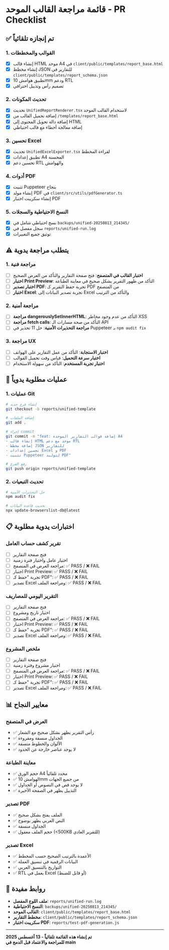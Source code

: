 # قائمة مراجعة القالب الموحد - PR Checklist

## ✅ تم إنجازه تلقائياً

### 1. القوالب والمخططات
- [x] إنشاء قالب HTML موحد A4 في `client/public/templates/report_base.html`
- [x] إنشاء مخطط JSON للتقارير في `client/public/templates/report_schema.json`
- [x] تطبيق هوامش 10mm ودعم RTL
- [x] تصميم رأس وتذييل احترافي

### 2. تحديث المكونات
- [x] تحديث `UnifiedReportRenderer.tsx` لاستخدام القالب الموحد
- [x] إضافة تحميل القالب من `/templates/report_base.html`
- [x] إضافة دالة تحويل المحتوى إلى HTML
- [x] إضافة معالجة أخطاء مع قالب احتياطي

### 3. تحسين Excel
- [x] تحديث `UnifiedExcelExporter.tsx` لقراءة المخطط
- [x] تطبيق إعدادات A4 المحسنة
- [x] تحسين دعم RTL والهوامش

### 4. أدوات PDF
- [x] تثبيت Puppeteer بنجاح
- [x] إنشاء مولد PDF في `client/src/utils/pdfGenerator.ts`
- [x] إنشاء سكريبت اختبار PDF

### 5. النسخ الاحتياطية والسجلات
- [x] نسخ احتياطي شامل في `backups/unified-20250813_214345/`
- [x] سجل مفصل في `reports/unified-run.log`
- [x] توثيق جميع التغييرات

## ⚠️ يتطلب مراجعة يدوية

### 1. مراجعة فنية
- [ ] **اختبار القالب في المتصفح**: فتح صفحة التقارير والتأكد من العرض الصحيح
- [ ] **اختبار Print Preview**: التأكد من ظهور التقرير بشكل صحيح في معاينة الطباعة
- [ ] **اختبار تصدير PDF**: تجربة حفظ التقرير كـ PDF من المتصفح
- [ ] **اختبار Excel**: تجربة تصدير البيانات إلى Excel والتأكد من الترتيب

### 2. مراجعة أمنية
- [ ] **مراجعة dangerouslySetInnerHTML**: التأكد من عدم وجود مخاطر XSS
- [ ] **مراجعة fetch calls**: التأكد من صحة مسارات الـ API
- [ ] **مراجعة التحذيرات الأمنية**: حل 11 تحذير في Puppeteer بـ `npm audit fix`

### 3. مراجعة UX
- [ ] **اختبار الاستجابة**: التأكد من عمل التقارير على الهواتف
- [ ] **اختبار سرعة التحميل**: قياس وقت تحميل القوالب
- [ ] **اختبار تجربة المستخدم**: التأكد من سهولة الاستخدام

## 🚨 عمليات مطلوبة يدوياً

### 1. عمليات Git
```bash
# إنشاء فرع جديد
git checkout -b reports/unified-template

# إضافة الملفات
git add .

# إجراء commit
git commit -m "feat: إضافة قوالب التقارير الموحدة A4
- إنشاء قالب HTML موحد مع دعم RTL  
- إضافة مخطط JSON للتقارير
- تحسين إعدادات Excel و PDF
- تثبيت Puppeteer لتوليد PDF"

# رفع الفرع
git push origin reports/unified-template
```

### 2. تحديث التبعيات
```bash
# حل التحذيرات الأمنية
npm audit fix

# تحديث قاعدة البيانات
npx update-browserslist-db@latest
```

## 📋 اختبارات يدوية مطلوبة

### تقرير كشف حساب العامل
- [ ] فتح صفحة التقارير
- [ ] اختيار عامل واختيار فترة زمنية
- [ ] مراجعة العرض في المتصفح: ✅ PASS / ❌ FAIL
- [ ] اختبار Print Preview: ✅ PASS / ❌ FAIL  
- [ ] تجربة "حفظ كـ PDF": ✅ PASS / ❌ FAIL
- [ ] تصدير Excel ومراجعة الملف: ✅ PASS / ❌ FAIL

### التقرير اليومي للمصاريف
- [ ] فتح صفحة التقارير
- [ ] اختيار تاريخ ومشروع
- [ ] مراجعة العرض في المتصفح: ✅ PASS / ❌ FAIL
- [ ] اختبار Print Preview: ✅ PASS / ❌ FAIL
- [ ] تجربة "حفظ كـ PDF": ✅ PASS / ❌ FAIL
- [ ] تصدير Excel ومراجعة الملف: ✅ PASS / ❌ FAIL

### ملخص المشروع
- [ ] فتح صفحة التقارير
- [ ] اختيار مشروع وفترة زمنية
- [ ] مراجعة العرض في المتصفح: ✅ PASS / ❌ FAIL
- [ ] اختبار Print Preview: ✅ PASS / ❌ FAIL
- [ ] تجربة "حفظ كـ PDF": ✅ PASS / ❌ FAIL
- [ ] تصدير Excel ومراجعة الملف: ✅ PASS / ❌ FAIL

## 📊 معايير النجاح

### العرض في المتصفح
- ✅ رأس التقرير يظهر بشكل صحيح مع الشعار
- ✅ الجداول منسقة ومقروءة
- ✅ الألوان والخطوط متسقة
- ✅ لا يوجد عناصر خارجة عن الحدود

### معاينة الطباعة
- ✅ حجم الورق A4 محدد تلقائياً
- ✅ الهوامش 10mm من جميع الجهات
- ✅ لا يوجد قص في النصوص أو الجداول
- ✅ التذييل يظهر في الصفحة الأخيرة

### تصدير PDF
- ✅ الملف يفتح بشكل صحيح
- ✅ النص العربي يظهر بوضوح
- ✅ الجداول منسقة
- ✅ حجم الملف معقول (<500KB للتقرير العادي)

### تصدير Excel
- ✅ الأعمدة بالترتيب الصحيح حسب المخطط
- ✅ البيانات الرقمية في تنسيق العملة
- ✅ التواريخ بالتنسيق العربي
- ✅ RTL يعمل في Excel (أو قابل للضبط)

## 🔗 روابط مفيدة

- **ملف اللوج المفصل**: `reports/unified-run.log`
- **النسخ الاحتياطية**: `backups/unified-20250813_214345/`
- **القالب الموحد**: `client/public/templates/report_base.html`
- **مخطط التقارير**: `client/public/templates/report_schema.json`
- **سكريبت اختبار PDF**: `reports/test-pdf-generation.js`

---

**تم إنشاء هذه القائمة تلقائياً - 13 أغسطس 2025**  
**للمراجعة والاعتماد قبل الدمج في main**